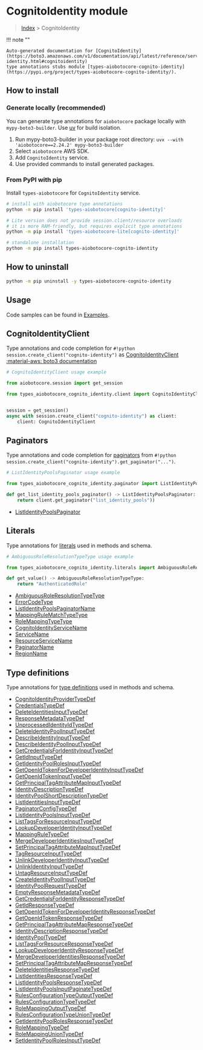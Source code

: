 # CognitoIdentity module

> [Index](../README.md) > CognitoIdentity


!!! note ""

    Auto-generated documentation for [CognitoIdentity](https://boto3.amazonaws.com/v1/documentation/api/latest/reference/services/cognito-identity.html#cognitoidentity)
    type annotations stubs module [types-aiobotocore-cognito-identity](https://pypi.org/project/types-aiobotocore-cognito-identity/).

## How to install

### Generate locally (recommended)

You can generate type annotations for `aiobotocore` package locally with `mypy-boto3-builder`.
Use [uv](https://docs.astral.sh/uv/getting-started/installation/) for build isolation.

1. Run mypy-boto3-builder in your package root directory: `uvx --with 'aiobotocore==2.24.2' mypy-boto3-builder`
1. Select `aiobotocore` AWS SDK.
1. Add `CognitoIdentity` service.
1. Use provided commands to install generated packages.



### From PyPI with pip

Install `types-aiobotocore` for `CognitoIdentity` service.

```bash
# install with aiobotocore type annotations
python -m pip install 'types-aiobotocore[cognito-identity]'

# Lite version does not provide session.client/resource overloads
# it is more RAM-friendly, but requires explicit type annotations
python -m pip install 'types-aiobotocore-lite[cognito-identity]'

# standalone installation
python -m pip install types-aiobotocore-cognito-identity
```



## How to uninstall

```bash
python -m pip uninstall -y types-aiobotocore-cognito-identity
```

## Usage

Code samples can be found in [Examples](./usage.md).

## CognitoIdentityClient

Type annotations and code completion for  `#!python session.create_client("cognito-identity")` as [CognitoIdentityClient](./client.md)
[:material-aws: boto3 documentation](https://boto3.amazonaws.com/v1/documentation/api/latest/reference/services/cognito-identity.html#CognitoIdentity.Client)

```python
# CognitoIdentityClient usage example

from aiobotocore.session import get_session

from types_aiobotocore_cognito_identity.client import CognitoIdentityClient


session = get_session()
async with session.create_client("cognito-identity") as client:
    client: CognitoIdentityClient
```


## Paginators

Type annotations and code completion for
[paginators](./paginators.md)
from `#!python session.create_client("cognito-identity").get_paginator("...")`.

```python
# ListIdentityPoolsPaginator usage example

from types_aiobotocore_cognito_identity.paginator import ListIdentityPoolsPaginator

def get_list_identity_pools_paginator() -> ListIdentityPoolsPaginator:
    return client.get_paginator("list_identity_pools"))
```

- [ListIdentityPoolsPaginator](./paginators.md#listidentitypoolspaginator)








## Literals

Type annotations for [literals](./literals.md) used in methods and schema.

```python
# AmbiguousRoleResolutionTypeType usage example

from types_aiobotocore_cognito_identity.literals import AmbiguousRoleResolutionTypeType

def get_value() -> AmbiguousRoleResolutionTypeType:
    return "AuthenticatedRole"
```

- [AmbiguousRoleResolutionTypeType](./literals.md#ambiguousroleresolutiontypetype)
- [ErrorCodeType](./literals.md#errorcodetype)
- [ListIdentityPoolsPaginatorName](./literals.md#listidentitypoolspaginatorname)
- [MappingRuleMatchTypeType](./literals.md#mappingrulematchtypetype)
- [RoleMappingTypeType](./literals.md#rolemappingtypetype)
- [CognitoIdentityServiceName](./literals.md#cognitoidentityservicename)
- [ServiceName](./literals.md#servicename)
- [ResourceServiceName](./literals.md#resourceservicename)
- [PaginatorName](./literals.md#paginatorname)
- [RegionName](./literals.md#regionname)




## Type definitions

Type annotations for [type definitions](./type_defs.md) used in methods and schema.

- [CognitoIdentityProviderTypeDef](./type_defs.md#cognitoidentityprovidertypedef)
- [CredentialsTypeDef](./type_defs.md#credentialstypedef)
- [DeleteIdentitiesInputTypeDef](./type_defs.md#deleteidentitiesinputtypedef)
- [ResponseMetadataTypeDef](./type_defs.md#responsemetadatatypedef)
- [UnprocessedIdentityIdTypeDef](./type_defs.md#unprocessedidentityidtypedef)
- [DeleteIdentityPoolInputTypeDef](./type_defs.md#deleteidentitypoolinputtypedef)
- [DescribeIdentityInputTypeDef](./type_defs.md#describeidentityinputtypedef)
- [DescribeIdentityPoolInputTypeDef](./type_defs.md#describeidentitypoolinputtypedef)
- [GetCredentialsForIdentityInputTypeDef](./type_defs.md#getcredentialsforidentityinputtypedef)
- [GetIdInputTypeDef](./type_defs.md#getidinputtypedef)
- [GetIdentityPoolRolesInputTypeDef](./type_defs.md#getidentitypoolrolesinputtypedef)
- [GetOpenIdTokenForDeveloperIdentityInputTypeDef](./type_defs.md#getopenidtokenfordeveloperidentityinputtypedef)
- [GetOpenIdTokenInputTypeDef](./type_defs.md#getopenidtokeninputtypedef)
- [GetPrincipalTagAttributeMapInputTypeDef](./type_defs.md#getprincipaltagattributemapinputtypedef)
- [IdentityDescriptionTypeDef](./type_defs.md#identitydescriptiontypedef)
- [IdentityPoolShortDescriptionTypeDef](./type_defs.md#identitypoolshortdescriptiontypedef)
- [ListIdentitiesInputTypeDef](./type_defs.md#listidentitiesinputtypedef)
- [PaginatorConfigTypeDef](./type_defs.md#paginatorconfigtypedef)
- [ListIdentityPoolsInputTypeDef](./type_defs.md#listidentitypoolsinputtypedef)
- [ListTagsForResourceInputTypeDef](./type_defs.md#listtagsforresourceinputtypedef)
- [LookupDeveloperIdentityInputTypeDef](./type_defs.md#lookupdeveloperidentityinputtypedef)
- [MappingRuleTypeDef](./type_defs.md#mappingruletypedef)
- [MergeDeveloperIdentitiesInputTypeDef](./type_defs.md#mergedeveloperidentitiesinputtypedef)
- [SetPrincipalTagAttributeMapInputTypeDef](./type_defs.md#setprincipaltagattributemapinputtypedef)
- [TagResourceInputTypeDef](./type_defs.md#tagresourceinputtypedef)
- [UnlinkDeveloperIdentityInputTypeDef](./type_defs.md#unlinkdeveloperidentityinputtypedef)
- [UnlinkIdentityInputTypeDef](./type_defs.md#unlinkidentityinputtypedef)
- [UntagResourceInputTypeDef](./type_defs.md#untagresourceinputtypedef)
- [CreateIdentityPoolInputTypeDef](./type_defs.md#createidentitypoolinputtypedef)
- [IdentityPoolRequestTypeDef](./type_defs.md#identitypoolrequesttypedef)
- [EmptyResponseMetadataTypeDef](./type_defs.md#emptyresponsemetadatatypedef)
- [GetCredentialsForIdentityResponseTypeDef](./type_defs.md#getcredentialsforidentityresponsetypedef)
- [GetIdResponseTypeDef](./type_defs.md#getidresponsetypedef)
- [GetOpenIdTokenForDeveloperIdentityResponseTypeDef](./type_defs.md#getopenidtokenfordeveloperidentityresponsetypedef)
- [GetOpenIdTokenResponseTypeDef](./type_defs.md#getopenidtokenresponsetypedef)
- [GetPrincipalTagAttributeMapResponseTypeDef](./type_defs.md#getprincipaltagattributemapresponsetypedef)
- [IdentityDescriptionResponseTypeDef](./type_defs.md#identitydescriptionresponsetypedef)
- [IdentityPoolTypeDef](./type_defs.md#identitypooltypedef)
- [ListTagsForResourceResponseTypeDef](./type_defs.md#listtagsforresourceresponsetypedef)
- [LookupDeveloperIdentityResponseTypeDef](./type_defs.md#lookupdeveloperidentityresponsetypedef)
- [MergeDeveloperIdentitiesResponseTypeDef](./type_defs.md#mergedeveloperidentitiesresponsetypedef)
- [SetPrincipalTagAttributeMapResponseTypeDef](./type_defs.md#setprincipaltagattributemapresponsetypedef)
- [DeleteIdentitiesResponseTypeDef](./type_defs.md#deleteidentitiesresponsetypedef)
- [ListIdentitiesResponseTypeDef](./type_defs.md#listidentitiesresponsetypedef)
- [ListIdentityPoolsResponseTypeDef](./type_defs.md#listidentitypoolsresponsetypedef)
- [ListIdentityPoolsInputPaginateTypeDef](./type_defs.md#listidentitypoolsinputpaginatetypedef)
- [RulesConfigurationTypeOutputTypeDef](./type_defs.md#rulesconfigurationtypeoutputtypedef)
- [RulesConfigurationTypeTypeDef](./type_defs.md#rulesconfigurationtypetypedef)
- [RoleMappingOutputTypeDef](./type_defs.md#rolemappingoutputtypedef)
- [RulesConfigurationTypeUnionTypeDef](./type_defs.md#rulesconfigurationtypeuniontypedef)
- [GetIdentityPoolRolesResponseTypeDef](./type_defs.md#getidentitypoolrolesresponsetypedef)
- [RoleMappingTypeDef](./type_defs.md#rolemappingtypedef)
- [RoleMappingUnionTypeDef](./type_defs.md#rolemappinguniontypedef)
- [SetIdentityPoolRolesInputTypeDef](./type_defs.md#setidentitypoolrolesinputtypedef)

